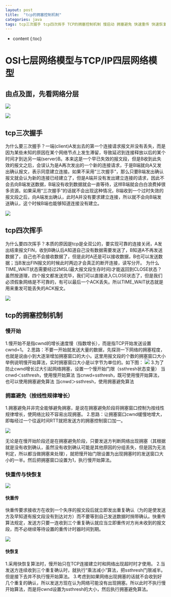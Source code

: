 ```yaml
---
layout: post
title:  "tcp的拥塞控制机制"
categories: java
tags: tcp三次握手 tcp四次挥手 TCP的拥塞控制机制 慢启动 拥塞避免 快速重传 快速恢复
---
```


* content
{:toc}

<!--more-->


# OSI七层网络模型与TCP/IP四层网络模型

## 由点及面，先看网络分层

![](https://ws2.sinaimg.cn/large/006tNbRwgy1fx46vtaj5sj313q0miacf.jpg)

![](https://ws2.sinaimg.cn/large/006tNbRwgy1fx471ov87xj30f60lcwgc.jpg)

## tcp三次握手
为什么要三次握手？一端(client)A发出去的第一个连接请求报文并没有丢失，而是因为某些未知的原因在某个网络节点上发生滞留，导致延迟到连接释放以后的某个时间才到达另一端(server)B。本来这是一个早已失效的报文段，但是B收到此失效的报文之后，会误认为是A再次发出的一个新的连接请求，于是B端就向A又发出确认报文，表示同意建立连接。如果不采用“三次握手”，那么只要B端发出确认报文就会认为新的连接已经建立了，但是A端并没有发出建立连接的请求，因此不会去向B端发送数据，B端没有收到数据就会一直等待，这样B端就会白白浪费掉很多资源。如果采用“三次握手”的话就不会出现这种情况，B端收到一个过时失效的报文段之后，向A端发出确认，此时A并没有要求建立连接，所以就不会向B端发送确认，这个时候B端也能够知道连接没有建立。

![](https://ws3.sinaimg.cn/large/006tNbRwgy1fx46yyszfsj310w0rin0d.jpg)

## tcp四次挥手
为什么要四次挥手？本质的原因是tcp是全双公的，要实现可靠的连接关闭，A发出结束报文FIN，收到B确认后A知道自己没有数据需要发送了，B知道A不再发送数据了，自己也不会接收数据了，但是此时A还是可以接收数据，B也可以发送数据；当B发出FIN报文的时候此时两边才会真正的断开连接，读写分开。
为什么TIME_WAIT状态需要经过2MSL(最大报文段生存时间)才能返回到CLOSE状态？
虽然按道理，四个报文都发送完毕，我们可以直接进入CLOSE状态了，但是我们必须假象网络是不可靠的，有可以最后一个ACK丢失。所以TIME_WAIT状态就是用来重发可能丢失的ACK报文。

![](https://ws1.sinaimg.cn/large/006tNbRwgy1fx46z2o102j310y0qc78r.jpg)

## tcp的拥塞控制机制

### 慢开始

1.慢开始不是指cwnd的增长速度慢（指数增长），而是指TCP开始发送设置cwnd=1。 
2.思路：不要一开始就发送大量的数据，先探测一下网络的拥塞程度，也就是说由小到大逐渐增加拥塞窗口的大小。这里用报文段的个数的拥塞窗口大小举例说明慢开始算法，实时拥塞窗口大小是以字节为单位的。如下图：
![](https://ws4.sinaimg.cn/large/006tNbRwgy1fx47vdf3nvj30w60h20xk.jpg)
3.为了防止cwnd增长过大引起网络拥塞，设置一个慢开始门限（ssthresh状态变量） 
当cnwd＜ssthresh，使用慢开始算法 
当cnwd=ssthresh，既可使用慢开始算法，也可以使用拥塞避免算法 
当cnwd＞ssthresh，使用拥塞避免算法

### 拥塞避免（按线性规律增长）

1.拥塞避免并非完全能够避免拥塞，是说在拥塞避免阶段将拥塞窗口控制为按线性规律增长，使网络比较不容易出现拥塞。 
2.思路：让拥塞窗口cwnd缓慢地增大，即每经过一个往返时间RTT就把发送方的拥塞控制窗口加一。

![](https://ws4.sinaimg.cn/large/006tNbRwgy1fx47wydup9j30t40euta2.jpg)

无论是在慢开始阶段还是在拥塞避免阶段，只要发送方判断网络出现拥塞（其根据就是没有收到确认，虽然没有收到确认可能是其他原因的分组丢失，但是因为无法判定，所以都当做拥塞来处理），就把慢开始门限设置为出现拥塞时的发送窗口大小的一半。然后把拥塞窗口设置为1，执行慢开始算法。 

### 快重传与快恢复

![](https://ws1.sinaimg.cn/large/006tNbRwgy1fx47ywdt85j312w0hcwi9.jpg)

#### 快重传

快重传要求接收方在收到一个失序的报文段后就立即发出重复确认（为的是使发送方及早知道有报文段没有到达对方）而不要等到自己发送数据时捎带确认。快重传算法规定，发送方只要一连收到三个重复确认就应当立即重传对方尚未收到的报文段，而不必继续等待设置的重传计时器时间到期。 

![](https://ws4.sinaimg.cn/large/006tNbRwgy1fx4829gnyzj30ts0fswgq.jpg)

#### 快恢复

1.采用快恢复算法时，慢开始只在TCP连接建立时和网络出现超时时才使用。 
2.当发送方连续收到三个重复确认时，就执行“乘法减小”算法，把ssthresh门限减半。但是接下去并不执行慢开始算法。 
3.考虑到如果网络出现拥塞的话就不会收到好几个重复的确认，所以发送方现在认为网络可能没有出现拥塞。所以此时不执行慢开始算法，而是将cwnd设置为ssthresh的大小，然后执行拥塞避免算法。



